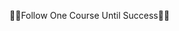 👨‍💻Follow One Course Until Success👩‍💻


<!---
hoahoa28/hoahoa28 is a ✨ special ✨ repository because its `README.md` (this file) appears on your GitHub profile.
You can click the Preview link to take a look at your changes.
--->
